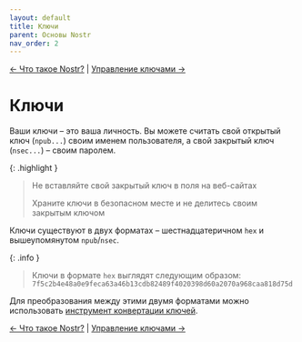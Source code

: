 ```yaml
---
layout: default
title: Ключи
parent: Основы Nostr
nav_order: 2
---
```


[← Что такое Nostr?](https://nostr.21ideas.org/docs/basics/what-is-nostr.html) | [Управление ключами →](https://nostr.21ideas.org/docs/basics/keys_management.html)


# Ключи
Ваши ключи – это ваша личность. Вы можете считать свой открытый ключ (`npub...`) своим именем пользователя, а свой закрытый ключ (`nsec...`) – своим паролем.

{: .highlight }
> Не вставляйте свой закрытый ключ в поля на веб-сайтах
> 
> Храните ключи в безопасном месте и не делитесь своим закрытым ключом

Ключи существуют в двух форматах – шестнадцатеричном `hex` и вышеупомянутом `npub`/`nsec`. 

{: .info }
> Ключи в формате `hex` выглядят следующим образом: `7f5c2b4e48a0e9feca63a46b13cdb82489f4020398d60a2070a968caa818d75d`

Для преобразования между этими двумя форматами можно использовать [инструмент конвертации ключей](https://damus.io/key/).

[← Что такое Nostr?](https://nostr.21ideas.org/docs/basics/what-is-nostr.html) | [Управление ключами →](https://nostr.21ideas.org/docs/basics/keys_management.html)
